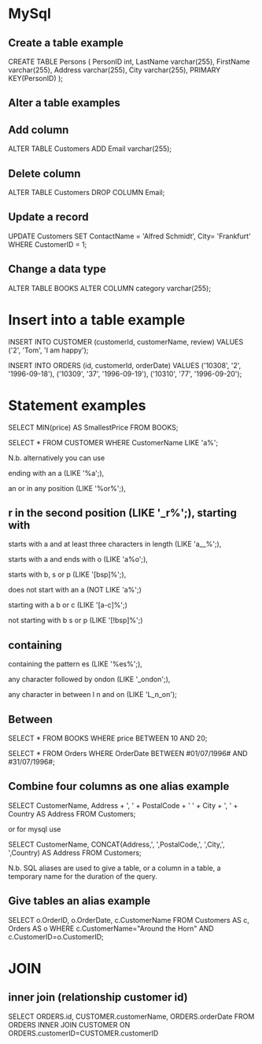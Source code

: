 MySql
======

Create a table example
-----------------------

CREATE TABLE Persons (
    PersonID int,
    LastName varchar(255),
    FirstName varchar(255),
    Address varchar(255),
    City varchar(255),
    PRIMARY KEY(PersonID)
);

Alter a table examples
-----------------------

Add column
-----------
ALTER TABLE Customers
ADD Email varchar(255);

Delete column
--------------
ALTER TABLE Customers
DROP COLUMN Email;

Update a record 
----------------

UPDATE Customers
SET ContactName = 'Alfred Schmidt', City= 'Frankfurt'
WHERE CustomerID = 1;

Change a data type
-----------------

ALTER TABLE BOOKS
ALTER COLUMN category varchar(255);

Insert into a table example
==========================

INSERT INTO CUSTOMER (customerId, customerName, review)
VALUES ('2', 'Tom', 'I am happy');

INSERT INTO ORDERS (id, customerId, orderDate) 
VALUES ('10308', '2', '1996-09-18'),
 ('10309', '37', '1996-09-19'),
 ('10310', '77', '1996-09-20');

Statement examples
==========

SELECT MIN(price) AS SmallestPrice
FROM BOOKS;

SELECT * FROM CUSTOMER
WHERE CustomerName LIKE 'a%';

N.b. alternatively you can use 

ending with an a (LIKE '%a';), 

an or in any position (LIKE '%or%';), 

r in the second position (LIKE '_r%';), 
starting with 
-------------

starts with a and at least three characters in length (LIKE 'a__%';), 

starts with a and ends with o (LIKE 'a%o';), 

starts with b, s or p (LIKE '[bsp]%';),

does not start with an a (NOT LIKE 'a%';)

starting with a b or c (LIKE '[a-c]%';)

not starting with b s or p (LIKE '[!bsp]%';)

containing
----------

containing the pattern es (LIKE '%es%';),

any character followed by ondon (LIKE '_ondon';),

any character in between l n and on  (LIKE 'L_n_on');

Between
-------

SELECT * FROM BOOKS
WHERE price BETWEEN 10 AND 20;

SELECT * FROM Orders
WHERE OrderDate BETWEEN #01/07/1996# AND #31/07/1996#;

Combine four columns as one alias example
---------------------------------

SELECT CustomerName, Address + ', ' + PostalCode + ' ' + City + ', ' + Country AS Address
FROM Customers; 

or for mysql use

SELECT CustomerName, CONCAT(Address,', ',PostalCode,', ',City,', ',Country) AS Address
FROM Customers;

N.b. SQL aliases are used to give a table, or a column in a table, a temporary name for the duration of the query.

Give tables an alias example
---------------------

SELECT o.OrderID, o.OrderDate, c.CustomerName
FROM Customers AS c, Orders AS o
WHERE c.CustomerName="Around the Horn" AND c.CustomerID=o.CustomerID;

JOIN
====

inner join (relationship customer id)
---------------------------------------

 SELECT ORDERS.id, CUSTOMER.customerName, ORDERS.orderDate
FROM ORDERS
INNER JOIN CUSTOMER ON ORDERS.customerID=CUSTOMER.customerID
